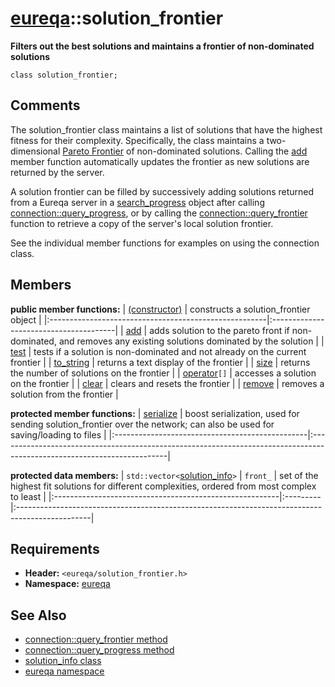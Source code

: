 # [eureqa](doc_intro.md)::solution\_frontier #

**Filters out the best solutions and maintains a frontier of non-dominated solutions**

```
class solution_frontier;
```

## Comments ##

The solution\_frontier class maintains a list of solutions that have the highest fitness for their complexity. Specifically, the class maintains a two-dimensional [Pareto Frontier](http://en.wikipedia.org/wiki/Pareto_frontier#Pareto_frontier) of non-dominated solutions. Calling the [add](doc_solution_frontier_add.md) member function automatically updates the frontier as new solutions are returned by the server.

A solution frontier can be filled by successively adding solutions returned from a Eureqa server in a [search\_progress](doc_search_progress.md) object after calling [connection::query\_progress](doc_connection_query_progress.md), or by calling the [connection::query\_frontier](doc_connection_query_frontier.md) function to retrieve a copy of the server's local solution frontier.

See the individual member functions for examples on using the connection class.

## Members ##

**public member functions:**
| [(constructor)](doc_solution_frontier_constructor.md) | constructs a solution\_frontier object |
|:------------------------------------------------------|:---------------------------------------|
| [add](doc_solution_frontier_add.md)                   | adds solution to the pareto front if non-dominated, and removes any existing solutions dominated by the solution |
| [test](doc_solution_frontier_test.md)                 | tests if a solution is non-dominated and not already on the current frontier |
| [to\_string](doc_solution_frontier_to_string.md)      | returns a text display of the frontier |
| [size](doc_solution_frontier_size.md)                 | returns the number of solutions on the frontier |
| [operator](doc_solution_frontier_operator_bb.md)`[]`  | accesses a solution on the frontier    |
| [clear](doc_solution_frontier_clear.md)               | clears and resets the frontier         |
| [remove](doc_solution_frontier_remove.md)             | removes a solution from the frontier   |

**protected member functions:**
| [serialize](doc_solution_frontier_serialize.md) | boost serialization, used for sending solution\_frontier over the network; can also be used for saving/loading to files |
|:------------------------------------------------|:------------------------------------------------------------------------------------------------------------------------|

**protected data members:**
| `std::vector<`[solution\_info](doc_solution_info.md)`>` | `front_` | set of the highest fit solutions for different complexities, ordered from most complex to least |
|:--------------------------------------------------------|:---------|:------------------------------------------------------------------------------------------------|

## Requirements ##
  * **Header:** `<eureqa/solution_frontier.h>`
  * **Namespace:** [eureqa](doc_intro.md)

## See Also ##
  * [connection::query\_frontier method](doc_connection_query_frontier.md)
  * [connection::query\_progress method](doc_connection_query_progress.md)
  * [solution\_info class](doc_solution_info.md)
  * [eureqa namespace](doc_intro.md)
